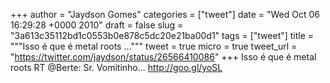 
+++
author = "Jaydson Gomes"
categories = ["tweet"]
date = "Wed Oct 06 16:29:28 +0000 2010"
draft = false
slug = "3a613c35112bd1c0553b0e878c5dc20e21ba00d1"
tags = ["tweet"]
title = """Isso é que é metal roots ..."""
tweet = true
micro = true
tweet_url = "https://twitter.com/jaydson/status/26566410086"
+++
Isso é que é metal roots RT @Berte: Sr. Vomitinho... http://goo.gl/yoSL

